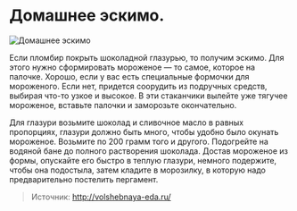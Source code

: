 # Домашнее эскимо.
![Домашнее эскимо](/images/Kulinar/IceCream/eskimo.jpg 'Домашнее эскимо')

Если пломбир покрыть шоколадной глазурью, то получим эскимо. Для этого нужно сформировать мороженое — то самое, которое на палочке. Хорошо, если у вас есть специальные формочки для мороженого. Если нет, придется соорудить из подручных средств, выбирая что-то узкое и высокое. В эти стаканчики вылейте уже тягучее мороженое, вставьте палочки и заморозьте окончательно.

Для глазури возьмите шоколад и сливочное масло в равных пропорциях, глазури должно быть много, чтобы удобно было окунать мороженое. Возьмите по 200 грамм того и другого. Подогрейте на водяной бане до полного растворения шоколада. Достав мороженое из формы, опускайте его быстро в теплую глазури, немного подержите, чтобы она подостыла, затем кладите в морозилку, в которую надо предварительно постелить пергамент.

> Источник: http://volshebnaya-eda.ru/
